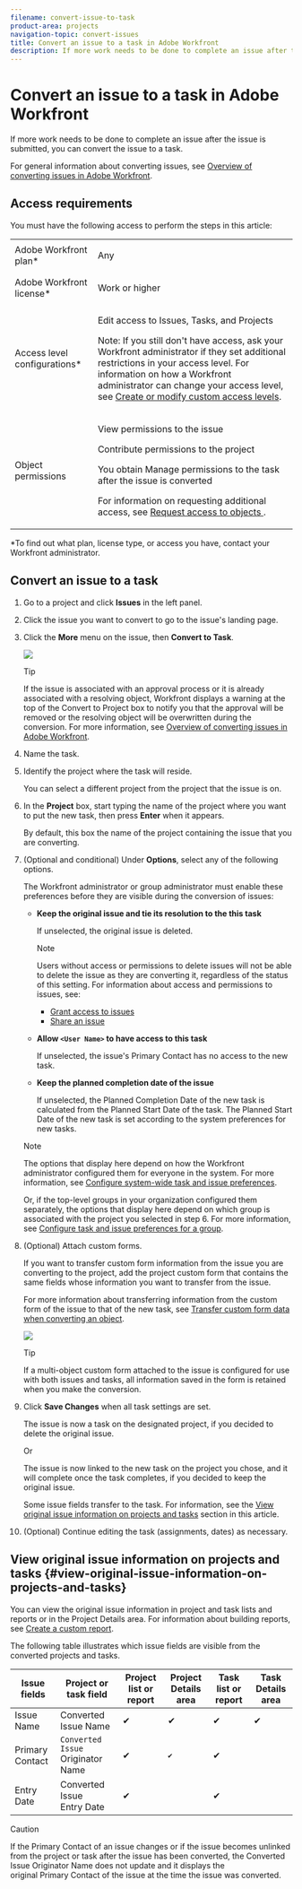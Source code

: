 ```yaml
---
filename: convert-issue-to-task
product-area: projects
navigation-topic: convert-issues
title: Convert an issue to a task in Adobe Workfront
description: If more work needs to be done to complete an issue after the issue is submitted, you can convert the issue to a task.
---
```


# Convert an issue to a task in&nbsp;Adobe Workfront

If more work needs to be done to complete an issue after the issue is submitted, you can convert the issue to a task.

For general information about converting issues, see [Overview of converting issues in Adobe Workfront](../../../manage-work/issues/convert-issues/convert-issues.md).

## Access requirements

You must have the following access to perform the steps in this article:

<table cellspacing="0"> 
 <col> 
 <col> 
 <tbody> 
  <tr> 
   <td role="rowheader">Adobe Workfront plan*</td> 
   <td> <p>Any</p> </td> 
  </tr> 
  <tr> 
   <td role="rowheader">Adobe Workfront license*</td> 
   <td> <p>Work or higher</p> </td> 
  </tr> 
  <tr> 
   <td role="rowheader">Access level configurations*</td> 
   <td> <p>Edit access to Issues, Tasks, and Projects</p> <p>Note: If you still don't have access, ask your Workfront administrator if they set additional restrictions in your access level. For information on how a Workfront administrator can change your access level, see <a href="../../../administration-and-setup/add-users/configure-and-grant-access/create-modify-access-levels.md" class="MCXref xref">Create or modify custom access levels</a>.</p> </td> 
  </tr> 
  <tr> 
   <td role="rowheader">Object permissions</td> 
   <td> <p>View permissions to the issue</p> <p>Contribute permissions to the project</p> <p>You obtain&nbsp;Manage permissions to the task after the issue is converted</p> <p>For information on requesting additional access, see <a href="../../../workfront-basics/grant-and-request-access-to-objects/request-access.md" class="MCXref xref">Request access to objects </a>.</p> </td> 
  </tr> 
 </tbody> 
</table>

&#42;To find out what plan, license type, or access you have, contact your Workfront administrator.

## Convert an issue to a task

1. Go to a project and click **Issues** in the left panel.  
1. Click the issue you want to convert to go to the issue's landing page. 
1. Click the **More** menu on the issue, then **Convert to Task**.

   ![](assets/qs-issue-more-menu-highlighted-350x469.png)

   >[!TIP]
   >
   >If the issue is associated with an approval process or it is already associated with a resolving object, Workfront displays a warning at the top of the Convert to Project box to notify you that the approval will be removed or the resolving object will be overwritten during the conversion. For more information, see [Overview of converting issues in Adobe Workfront](../../../manage-work/issues/convert-issues/convert-issues.md).

1. Name the task.
1. Identify the project where the task will reside.

   You can select a different project from the project that the issue is on.

1. In the **Project** box, start typing the name of the project where you want to put the new task, then press **Enter** when it appears.

   By default, this box the name of the project containing the issue that you are converting.

1. (Optional and conditional) Under **Options**, select any of the following options.

   The Workfront administrator or group administrator must enable these preferences before they are visible during the conversion of issues:

   * **Keep the original issue and tie its resolution to the this task**

     If unselected, the original issue is deleted.

     >[!NOTE]
     >
     >Users without access or permissions to delete issues will not be able to delete the issue as they are converting it, regardless of the status of this setting. For information about access and permissions to issues, see:
     >
     >   
     >   
     >   * [Grant access to issues](../../../administration-and-setup/add-users/configure-and-grant-access/grant-access-issues.md) 
     >   * [Share an issue](../../../workfront-basics/grant-and-request-access-to-objects/share-an-issue.md) 
     >   
     >

   * **Allow `<User Name>` to have access to this task**

     If unselected, the issue's Primary Contact has no access to the new task.
   
   * **Keep the planned completion date of the issue**

     If unselected, the Planned Completion Date of the new task is calculated from the Planned Start Date of the task. The Planned Start Date of the new task is set according to the system preferences for new tasks.

   >[!NOTE]
   >
   >
   >The options that display here depend on how the Workfront administrator configured them for everyone in the system. For more information, see [Configure system-wide task and issue preferences](../../../administration-and-setup/set-up-workfront/configure-system-defaults/set-task-issue-preferences.md).
   >
   >
   >Or, if the top-level groups in your organization configured them separately, the options that display here depend on which group is associated with the project you selected in step 6. For more information, see [Configure task and issue preferences for a group](../../../administration-and-setup/manage-groups/create-and-manage-groups/configure-task-issue-preferences-group.md).

1. (Optional) Attach custom forms.

   If you want to transfer custom form information from the issue you are converting to the project, add the project custom form that contains the same fields whose information you want to transfer from the issue.

   For more information about transferring information from the custom form of the issue to that of the new task, see [Transfer custom form data when converting an object](../../../administration-and-setup/customize-workfront/create-manage-custom-forms/transfer-custom-form-data-larger-item.md).

   ![](assets/qs-issue-convert-to-task-before-saving-ui-350x367.png)

   >[!TIP]
   >
   >
   >
   ><!--   >
   ><p data-mc-conditions="QuicksilverOrClassic.Draft mode">You can transfer custom form information from the issue to the task by adding a duplicate project-type custom form (with the same fields that are on the issue-type custom form) to the new project. For more information, see <a href="../../../administration-and-setup/customize-workfront/create-manage-custom-forms/transfer-custom-form-data-larger-item.md" class="MCXref xref">Transfer custom form data when converting an object</a>. (NOTE:&nbsp;drafted, no longer the case for NWE)</p>   >
   >-->   
   >
   >If a multi-object custom form attached to the issue is configured for use with both issues and tasks, all information saved in the form is retained when you make the conversion.

1. Click **Save Changes** when all task settings are set.

   The issue is now a task on the designated project, if you decided to delete the original issue.

   Or

   The issue is now linked to the new task on the project you chose, and it will complete once the task completes, if you decided to keep the original issue.

   Some issue fields transfer to the task. For information, see the [View original issue information on projects and tasks](#view-original-issue-information-on-projects-and-tasks) section in this article.

1. (Optional) Continue editing the task (assignments, dates) as necessary.

## View original issue information on projects and tasks {#view-original-issue-information-on-projects-and-tasks}

You can view the original issue information in project and task lists and reports or in the Project Details area. For information about building reports, see [Create a custom report](../../../reports-and-dashboards/reports/creating-and-managing-reports/create-custom-report.md).

The following table illustrates which&nbsp;issue fields are visible from the converted projects and tasks. 

| Issue fields |Project or task field |Project list or report |Project Details area |Task list or report |Task Details area |
|---|---|---|---|---|---|
| Issue Name |Converted Issue Name |✔ |✔ |✔ |✔ |
| Primary Contact | ```Converted Issue``` Originator Name |✔ | ```✔```  |✔ |&nbsp; |
| Entry Date |Converted Issue Entry&nbsp;Date |✔ |&nbsp; |✔ |&nbsp; |

>[!CAUTION]
>
>If the Primary&nbsp;Contact of an issue changes or if the issue becomes unlinked from the project or task after the issue has been converted, the Converted Issue Originator Name does not update and it displays the original&nbsp;Primary&nbsp;Contact of the issue at the time the issue was converted.

